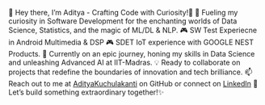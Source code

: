 👋 Hey there, I’m Aditya - Crafting Code with Curiosity!🚀
👀 Fueling my curiosity in Software Development for the enchanting worlds of Data Science, Statistics, and the magic of ML/DL & NLP.
🎮 SW Test Experiecne in Android Multimedia & DSP
🎮 SDET IoT experience with GOOGLE NEST Products.
🌱 Currently on an epic journey, honing my skills in Data Science and unleashing Advanced AI at IIT-Madras.
💡 Ready to collaborate on projects that redefine the boundaries of innovation and tech brilliance.
📫Reach out to me at [AdityaKuchulakanti](https://github.com/AdityaKuchulakanti) on GitHub or connect on [LinkedIn](https://www.linkedin.com/in/aditya-kuchulakanti-17023665/) 
👀 Let’s build something extraordinary together!✨

